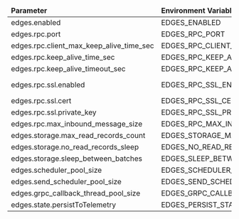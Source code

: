 <table>
  <thead>
      <tr>
          <td style="width: 25%"><b>Parameter</b></td><td style="width: 30%"><b>Environment Variable</b></td><td style="width: 15%"><b>Default Value</b></td><td style="width: 30%"><b>Description</b></td>
      </tr>
  </thead>
  <tbody>
      <tr>
          <td>edges.enabled</td>
          <td>EDGES_ENABLED</td>
          <td>true</td>
          <td></td>
      </tr>
      <tr>
          <td>edges.rpc.port</td>
          <td>EDGES_RPC_PORT</td>
          <td>7070</td>
          <td></td>
      </tr>
      <tr>
          <td>edges.rpc.client_max_keep_alive_time_sec</td>
          <td>EDGES_RPC_CLIENT_MAX_KEEP_ALIVE_TIME_SEC</td>
          <td>1</td>
          <td></td>
      </tr>
      <tr>
          <td>edges.rpc.keep_alive_time_sec</td>
          <td>EDGES_RPC_KEEP_ALIVE_TIME_SEC</td>
          <td>10</td>
          <td></td>
      </tr>
      <tr>
          <td>edges.rpc.keep_alive_timeout_sec</td>
          <td>EDGES_RPC_KEEP_ALIVE_TIMEOUT_SEC</td>
          <td>5</td>
          <td></td>
      </tr>
      <tr>
          <td>edges.rpc.ssl.enabled</td>
          <td>EDGES_RPC_SSL_ENABLED</td>
          <td>false</td>
          <td>Enable/disable SSL support</td>
      </tr>
      <tr>
          <td>edges.rpc.ssl.cert</td>
          <td>EDGES_RPC_SSL_CERT</td>
          <td>certChainFile.pem</td>
          <td></td>
      </tr>
      <tr>
          <td>edges.rpc.ssl.private_key</td>
          <td>EDGES_RPC_SSL_PRIVATE_KEY</td>
          <td>privateKeyFile.pem</td>
          <td></td>
      </tr>
      <tr>
          <td>edges.rpc.max_inbound_message_size</td>
          <td>EDGES_RPC_MAX_INBOUND_MESSAGE_SIZE</td>
          <td>4194304</td>
          <td></td>
      </tr>
      <tr>
          <td>edges.storage.max_read_records_count</td>
          <td>EDGES_STORAGE_MAX_READ_RECORDS_COUNT</td>
          <td>50</td>
          <td></td>
      </tr>
      <tr>
          <td>edges.storage.no_read_records_sleep</td>
          <td>EDGES_NO_READ_RECORDS_SLEEP</td>
          <td>1000</td>
          <td></td>
      </tr>
      <tr>
          <td>edges.storage.sleep_between_batches</td>
          <td>EDGES_SLEEP_BETWEEN_BATCHES</td>
          <td>10000</td>
          <td></td>
      </tr>
      <tr>
          <td>edges.scheduler_pool_size</td>
          <td>EDGES_SCHEDULER_POOL_SIZE</td>
          <td>1</td>
          <td></td>
      </tr>
      <tr>
          <td>edges.send_scheduler_pool_size</td>
          <td>EDGES_SEND_SCHEDULER_POOL_SIZE</td>
          <td>1</td>
          <td></td>
      </tr>
      <tr>
          <td>edges.grpc_callback_thread_pool_size</td>
          <td>EDGES_GRPC_CALLBACK_POOL_SIZE</td>
          <td>1</td>
          <td></td>
      </tr>
      <tr>
          <td>edges.state.persistToTelemetry</td>
          <td>EDGES_PERSIST_STATE_TO_TELEMETRY</td>
          <td>false</td>
          <td></td>
      </tr>
  </tbody>
</table>
